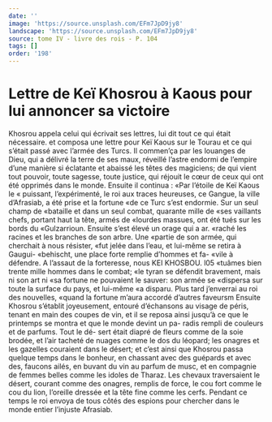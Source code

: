 ```yaml
---
date: ''
image: 'https://source.unsplash.com/EFm7JpD9jy8'
landscape: 'https://source.unsplash.com/EFm7JpD9jy8'
source: tome IV - livre des rois - P. 104
tags: []
order: '198'
---
```


# Lettre de Keï Khosrou à Kaous pour lui annoncer sa victoire

Khosrou appela celui qui écrivait ses lettres, lui dit tout ce qui était nécessaire. et composa une lettre pour Keï Kaous sur le Tourau et ce qui s’était passé
avec l’armée des Turcs. Il commen’ça par les louanges
de Dieu, qui a délivré la terre de ses maux, réveillé
l’astre endormi de l’empire d’une manière si éclatante
et abaissé les têtes des magiciens; de qui vient tout pouvoir, toute sagesse, toute justice, qui réjouit le cœur de ceux qui ont été opprimés dans le monde. Ensuite il continua : «Par l’étoile de Keï Kaous le
« puissant, l’expérimenté, le roi aux traces heureuses,
ce Gangue, la ville d’Afrasiab, a été prise et la fortune
«de ce Turc s’est endormie. Sur un seul champ de «bataille et dans un seul combat, quarante mille de «ses vaillants chefs, portant haut la tête, armés de «lourdes massues, ont été tués sur les bords du «Gulzarrioun. Ensuite s’est élevé un orage qui a ar.
«raché les racines et les branches de son arbre. Une
«partie de son armée, qui cherchait à nous résister, «fut jelée dans l’eau, et lui-même se retira à Gaugui- «behischt, une place forte remplie d’hommes et fa- «vile à défendre. A l’assaut de la forteresse, nous
KEI KHOSBOU. l05 «tuâmes bien trente mille hommes dans le combat;
«le tyran se défendit bravement, mais ni son art ni «sa fortune ne pouvaient le sauver: son armée se «dispersa sur toute la surface du pays, et lui-même «a disparu. Plus tard j’enverrai au roi des nouvelles, «quand la fortune m’aura accordé d’autres faveursm
Ensuite Khosrou s’établit joyeusement, entouré d’échansons au visage de péris, tenant en main des
coupes de vin, et il se reposa ainsi jusqu’à ce que le printemps se montra et que le monde devint un pa- radis rempli de couleurs et de parfums. Tout le dé- sert était diapré de fleurs comme de la soie brodée,
et l’air tacheté de nuages comme le dos du léopard;
les onagres et les gazelles couraient dans le désert;
et c’est ainsi que Khosrou passa quelque temps dans
le bonheur, en chassant avec des guépards et avec des, faucons ailés, en buvant du vin au parfum de musc, et en compagnie de femmes belles comme les idoles de Tharaz. Les chevaux traversaient le désert, courant comme des onagres, remplis de force, le cou fort comme le cou du lion, l’oreille dressée et la
tête fine comme les cerfs. Pendant ce temps le roi envoya de tous côtés des espions pour chercher dans
le monde entier l’injuste Afrasiab.
